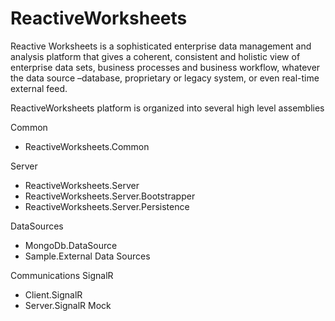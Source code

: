 ReactiveWorksheets
==================

Reactive Worksheets is a sophisticated enterprise data management and analysis platform that gives a coherent, consistent and holistic view of enterprise data sets, business processes and business workflow, whatever the data source –database, proprietary or legacy system, or even real-time external feed.

ReactiveWorksheets platform is organized into several high level assemblies

Common
 - ReactiveWorksheets.Common

Server
 - ReactiveWorksheets.Server
 - ReactiveWorksheets.Server.Bootstrapper
 - ReactiveWorksheets.Server.Persistence

DataSources
 - MongoDb.DataSource
 - Sample.External Data Sources

Communications
SignalR
 - Client.SignalR
 - Server.SignalR
Mock
